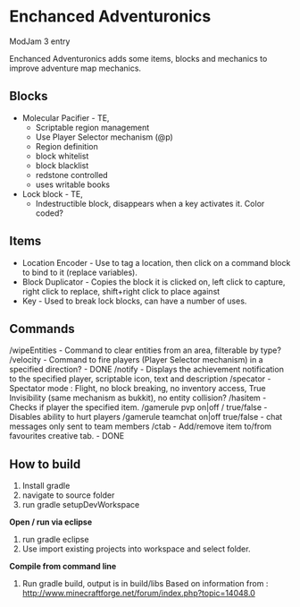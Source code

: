 Enchanced Adventuronics
=======================

ModJam 3 entry

Enchanced Adventuronics adds some items, blocks and mechanics to improve adventure map mechanics.

Blocks
------
* Molecular Pacifier - TE, 
  - Scriptable region management
  - Use Player Selector mechanism (@p)
  - Region definition
  - block whitelist
  - block blacklist
  - redstone controlled
  - uses writable books
* Lock block - TE,
  - Indestructible block, disappears when a key activates it. Color coded?

Items
-----
* Location Encoder - Use to tag a location, then click on a command block to bind to it (replace variables).
* Block Duplicator - Copies the block it is clicked on, left click to capture, right click to replace, shift+right click to place against
* Key - Used to break lock blocks, can have a number of uses.

Commands
--------
/wipeEntities - Command to clear entities from an area, filterable by type?
/velocity     - Command to fire players (Player Selector mechanism) in a specified direction? - DONE
/notify       - Displays the achievement notification to the specified player, scriptable icon, text and description
/specator     - Spectator mode : Flight, no block breaking, no inventory access, True Invisibility (same mechanism as bukkit), no entity collision?
/hasitem      - Checks if player the specified item.
/gamerule pvp on|off / true/false - Disables ability to hurt players
/gamerule teamchat on|off true/false - chat messages only sent to team members
/ctab         - Add/remove item to/from favourites creative tab. - DONE

How to build
------------
1. Install gradle
2. navigate to source folder
3. run gradle setupDevWorkspace

**Open / run via eclipse**
1. run gradle eclipse
2. Use import existing projects into workspace and select folder.

**Compile from command line**
1. Run gradle build, output is in build/libs
Based on information from : http://www.minecraftforge.net/forum/index.php?topic=14048.0